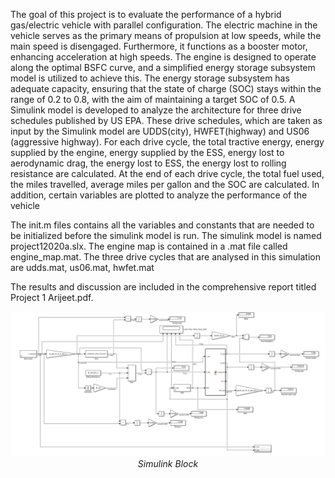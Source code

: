 The goal of this project is to evaluate the performance of a hybrid gas/electric vehicle with parallel configuration. The electric machine in the vehicle serves as the primary means of propulsion at low speeds, while the main speed is disengaged. Furthermore, it functions as a booster motor, enhancing acceleration at high speeds. The engine is designed to operate along the optimal BSFC curve, and a simplified energy storage subsystem model is utilized to achieve this. The energy storage subsystem has adequate capacity, ensuring that the state of charge (SOC) stays within the range of 0.2 to 0.8, with the aim of maintaining a target SOC of 0.5. A Simulink model is developed to analyze the architecture for three drive schedules published by US EPA. These drive schedules, which are taken as input by the Simulink model are UDDS(city), HWFET(highway) and US06 (aggressive highway). For each drive cycle, the total tractive energy, energy supplied by the engine, energy supplied by the ESS, energy lost to aerodynamic drag, the energy lost to ESS, the energy lost to rolling resistance are calculated. At the end of each drive cycle, the total fuel used, the miles travelled, average miles per gallon and the SOC are calculated.  In addition, certain variables are plotted to analyze the performance of the vehicle

The init.m files contains all the variables and constants that are needed to be initialized before the simulink model is run. The simulink model is named project12020a.slx. The engine map is contained in a .mat file called engine_map.mat. The three drive cycles that are analysed in this simulation are udds.mat, us06.mat, hwfet.mat

The results and discussion are included in the comprehensive report titled Project 1 Arijeet.pdf. 

<p align="center">
  <img src="https://github.com/arijeetnath12/Hybrid-Electric-Vehicles/blob/b56ee1f9c666b8e3d08bf6ffbe9c4626c72b2275/Project%201/Simulink%20Model.jpg" alt="Image" width="2000" />
  <br>
  <em>Simulink Block</em>
</p>

